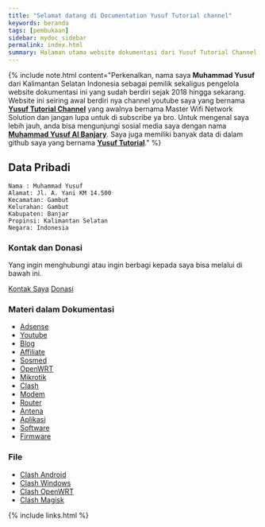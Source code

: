 ```yaml
---
title: "Selamat datang di Documentation Yusuf Tutorial channel"
keywords: beranda
tags: [pembukaan]
sidebar: mydoc_sidebar
permalink: index.html
summary: Halaman utama website dokumentasi dari Yusuf Tutorial Channel.
---
```


{% include note.html content="Perkenalkan, nama saya **Muhammad Yusuf** dari Kalimantan Selatan Indonesia sebagai pemilik sekaligus pengelola website dokumentasi ini yang sudah berdiri sejak 2018 hingga sekarang. Website ini seiring awal berdiri nya channel youtube saya yang bernama <a alt='channel youtube' href='https://youtube.com/@yusuftutorialchannel'>**Yusuf Tutorial Channel**</a> yang awalnya bernama Master Wifi Network Solution dan jangan lupa untuk di subscribe ya bro. Untuk mengenal saya lebih jauh, anda bisa mengunjungi sosial media saya dengan nama <a href='https://facebook.com/muhammadyusuf1992'>**Muhammad Yusuf Al Banjary**</a>. Saya juga memiliki banyak data di dalam github saya yang bernama <a href='https://github.com/yusuftutorial'>**Yusuf Tutorial**</a>." %}

## Data Pribadi

<pre><code>Nama : Muhammad Yusuf
Alamat: Jl. A. Yani KM 14.500
Kecamatan: Gambut
Kelurahan: Gambut
Kabupaten: Banjar
Propinsi: Kalimantan Selatan
Negara: Indonesia
</code></pre>

### Kontak dan Donasi

Yang ingin menghubungi atau ingin berbagi kepada saya bisa melalui di bawah ini.

[Kontak Saya](/kontak/)
[Donasi](/donasi/)

### Materi dalam Dokumentasi

- [Adsense](/adsense/)
- [Youtube](/youtube/)
- [Blog](/blog/)
- [Affiliate](/affiliate/)
- [Sosmed](/sosmed/)
- [OpenWRT](/openwrt/)
- [Mikrotik](/mikrotik/)
- [Clash](/clash/)
- [Modem](/modem/)
- [Router](/router/)
- [Antena](/antena/)
- [Aplikasi](/aplikasi/)
- [Software](/software/)
- [Firmware](/firmware/)

### File

- [Clash Android](/file-clash-android/)
- [Clash Windows](/file-clash-windows/)
- [Clash OpenWRT](/file-clash-openwrt)
- [Clash Magisk](/file-clash-magisk/)

{% include links.html %}
